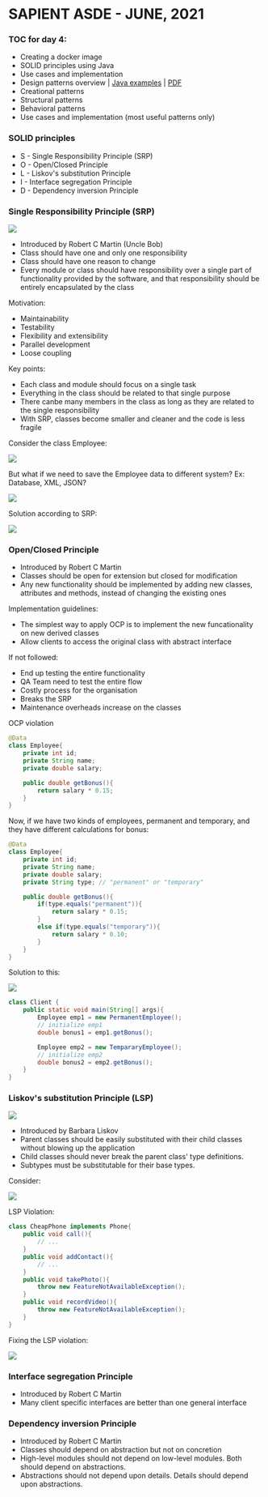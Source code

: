 # SAPIENT ASDE - JUNE, 2021

### TOC for day 4:

-   Creating a docker image
-   SOLID principles using Java
-   Use cases and implementation
-   Design patterns overview | [Java examples](https://github.com/kayartaya-vinod/2019_12_BOSCH_DESIGN_PATTERNS 'Java examples') | [PDF](dp.pdf 'Design Patterns')
-   Creational patterns
-   Structural patterns
-   Behavioral patterns
-   Use cases and implementation (most useful patterns only)

### SOLID principles

-   S - Single Responsibility Principle (SRP)
-   O - Open/Closed Principle
-   L - Liskov's substitution Principle
-   I - Interface segregation Principle
-   D - Dependency inversion Principle

### Single Responsibility Principle (SRP)

![](https://media.itkonekt.com/2019/01/Uncle_Bob_400x400.png)

-   Introduced by Robert C Martin (Uncle Bob)
-   Class should have one and only one responsibility
-   Class should have one reason to change
-   Every module or class should have responsibility over a single part of functionality provided by the software, and that responsibility should be entirely encapsulated by the class

Motivation:

-   Maintainability
-   Testability
-   Flexibility and extensibility
-   Parallel development
-   Loose coupling

Key points:

-   Each class and module should focus on a single task
-   Everything in the class should be related to that single purpose
-   There canbe many members in the class as long as they are related to the single responsibility
-   With SRP, classes become smaller and cleaner and the code is less fragile

Consider the class Employee:

![](srp1.png)

But what if we need to save the Employee data to different system? Ex: Database, XML, JSON?

![](srp2.png)

Solution according to SRP:

![](srp3.png)

### Open/Closed Principle

-   Introduced by Robert C Martin
-   Classes should be open for extension but closed for modification
-   Any new functionality should be implemented by adding new classes, attributes and methods, instead of changing the existing ones

Implementation guidelines:

-   The simplest way to apply OCP is to implement the new funcationality on new derived classes
-   Allow clients to access the original class with abstract interface

If not followed:

-   End up testing the entire functionality
-   QA Team need to test the entire flow
-   Costly process for the organisation
-   Breaks the SRP
-   Maintenance overheads increase on the classes

OCP violation

```java
@Data
class Employee{
    private int id;
    private String name;
    private double salary;

    public double getBonus(){
        return salary * 0.15;
    }
}
```

Now, if we have two kinds of employees, permanent and temporary, and they have different calculations for bonus:

```java
@Data
class Employee{
    private int id;
    private String name;
    private double salary;
    private String type; // "permanent" or "temporary"

    public double getBonus(){
        if(type.equals("permanent")){
            return salary * 0.15;
        }
        else if(type.equals("temporary")){
            return salary * 0.10;
        }
    }
}
```

Solution to this:

![](ocp.png)

```java
class Client {
    public static void main(String[] args){
        Employee emp1 = new PermanentEmployee();
        // initialize emp1
        double bonus1 = emp1.getBonus();

        Employee emp2 = new TempararyEmployee();
        // initialize emp2
        double bonus2 = emp2.getBonus();
    }
}
```

### Liskov's substitution Principle (LSP)

![](https://news.mit.edu/sites/default/files/styles/news_article__image_gallery/public/images/200903/20091222102310-0_0.jpg?itok=SqUZdhKC)

-   Introduced by Barbara Liskov
-   Parent classes should be easily substituted with their child classes without blowing up the application
-   Child classes should never break the parent class' type definitions.
-   Subtypes must be substitutable for their base types.

Consider:

![](srp4.png)

LSP Violation:

```java
class CheapPhone implements Phone{
    public void call(){
        // ...
    }
    public void addContact(){
        // ...
    }
    public void takePhoto(){
        throw new FeatureNotAvailableException();
    }
    public void recordVideo(){
        throw new FeatureNotAvailableException();
    }
}

```

Fixing the LSP violation:

![](srp5.png)

### Interface segregation Principle

-   Introduced by Robert C Martin
-   Many client specific interfaces are better than one general interface

### Dependency inversion Principle

-   Introduced by Robert C Martin
-   Classes should depend on abstraction but not on concretion
-   High-level modules should not depend on low-level modules. Both should depend on abstractions.
-   Abstractions should not depend upon details. Details should depend upon abstractions.
